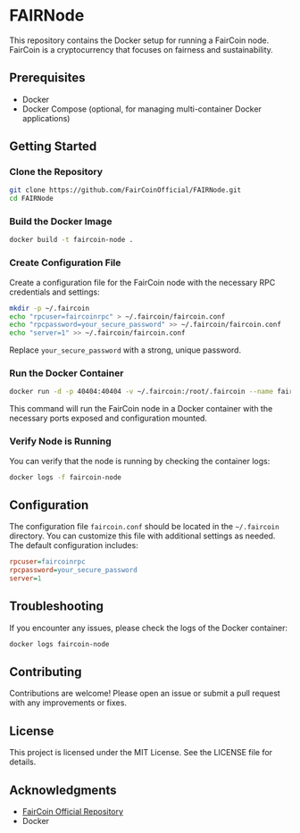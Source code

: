 # FAIRNode

This repository contains the Docker setup for running a FairCoin node. FairCoin is a cryptocurrency that focuses on fairness and sustainability.

## Prerequisites

- Docker
- Docker Compose (optional, for managing multi-container Docker applications)

## Getting Started

### Clone the Repository

```sh
git clone https://github.com/FairCoinOfficial/FAIRNode.git
cd FAIRNode
```

### Build the Docker Image

```sh
docker build -t faircoin-node .
```

### Create Configuration File

Create a configuration file for the FairCoin node with the necessary RPC credentials and settings:

```sh
mkdir -p ~/.faircoin
echo "rpcuser=faircoinrpc" > ~/.faircoin/faircoin.conf
echo "rpcpassword=your_secure_password" >> ~/.faircoin/faircoin.conf
echo "server=1" >> ~/.faircoin/faircoin.conf
```

Replace `your_secure_password` with a strong, unique password.

### Run the Docker Container

```sh
docker run -d -p 40404:40404 -v ~/.faircoin:/root/.faircoin --name faircoin-node faircoin-node
```

This command will run the FairCoin node in a Docker container with the necessary ports exposed and configuration mounted.

### Verify Node is Running

You can verify that the node is running by checking the container logs:

```sh
docker logs -f faircoin-node
```

## Configuration

The configuration file `faircoin.conf` should be located in the `~/.faircoin` directory. You can customize this file with additional settings as needed. The default configuration includes:

```ini
rpcuser=faircoinrpc
rpcpassword=your_secure_password
server=1
```

## Troubleshooting

If you encounter any issues, please check the logs of the Docker container:

```sh
docker logs faircoin-node
```

## Contributing

Contributions are welcome! Please open an issue or submit a pull request with any improvements or fixes.

## License

This project is licensed under the MIT License. See the LICENSE file for details.

## Acknowledgments

- [FairCoin Official Repository](https://github.com/FairCoinOfficial/FairCoin)
- Docker
